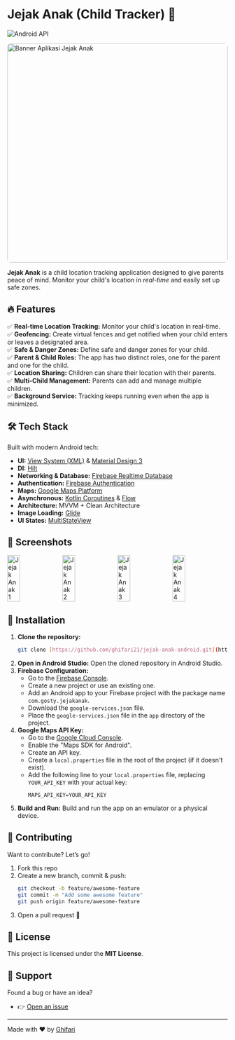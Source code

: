# Jejak Anak (Child Tracker) 🚀
![Android API](https://img.shields.io/badge/API-24%2B-brightgreen?style=flat-square)

<div style="width: 100%; max-width: 1024px; height: 500px; overflow: hidden; margin: auto; border-radius: 8px;">
<img style="width: 100%; height: 100%; object-fit: cover; object-position: center;" alt="Banner Aplikasi Jejak Anak" src="https://github.com/ghifari21/images/blob/be89cb379a66849ef3f5b32a1a4fc4d9d72cf649/Jejak%20Anak/Jejak%20Anak%20Mockup.png" />
</div>

**Jejak Anak** is a child location tracking application designed to give parents peace of mind. Monitor your child's location in *real-time* and easily set up safe zones.

## 🔥 Features

✅ **Real-time Location Tracking:** Monitor your child's location in real-time.<br/>
✅ **Geofencing:** Create virtual fences and get notified when your child enters or leaves a designated area.<br/>
✅ **Safe & Danger Zones:** Define safe and danger zones for your child.<br/>
✅ **Parent & Child Roles:** The app has two distinct roles, one for the parent and one for the child.<br/>
✅ **Location Sharing:** Children can share their location with their parents.<br/>
✅ **Multi-Child Management:** Parents can add and manage multiple children.<br/>
✅ **Background Service:** Tracking keeps running even when the app is minimized.

## 🛠 Tech Stack

Built with modern Android tech:

- **UI:** [View System (XML)](https://developer.android.com/guide/topics/ui/declaring-layout) & [Material Design 3](https://m3.material.io/)
- **DI:** [Hilt](https://developer.android.com/training/dependency-injection/hilt-android)
- **Networking & Database:** [Firebase Realtime Database](https://firebase.google.com/docs/database)
- **Authentication:** [Firebase Authentication](https://firebase.google.com/docs/auth)
- **Maps:** [Google Maps Platform](https://developers.google.com/maps)
- **Asynchronous:** [Kotlin Coroutines](https://kotlinlang.org/docs/coroutines-overview.html) & [Flow](https://kotlinlang.org/docs/flow.html)
- **Architecture:** MVVM + Clean Architecture
- **Image Loading:** [Glide](https://github.com/bumptech/glide)
- **UI States:** [MultiStateView](https://github.com/Kennyc1012/MultiStateView)

## 📸 Screenshots
<div style="display: flex; flex-wrap: wrap; gap: 1%;">
  <img src="https://github.com/ghifari21/images/blob/be89cb379a66849ef3f5b32a1a4fc4d9d72cf649/Jejak%20Anak/Login%20Page.png" alt="Jejak Anak 1" width="24%" />
  <img src="https://github.com/ghifari21/images/blob/ff6b79947f59e6ea1de3b7be02b30fa0c382eac3/Jejak%20Anak/Maps%20Page.png" alt="Jejak Anak 2" width="24%" />
  <img src="https://github.com/ghifari21/images/blob/ff6b79947f59e6ea1de3b7be02b30fa0c382eac3/Jejak%20Anak/Geofence%20List%20Page.png" alt="Jejak Anak 3" width="24%" />
  <img src="https://github.com/ghifari21/images/blob/ff6b79947f59e6ea1de3b7be02b30fa0c382eac3/Jejak%20Anak/Children%20List%20Page.png" alt="Jejak Anak 4" width="24%" />
</div>

## 🚀 Installation
1.  **Clone the repository:**
    ```bash
    git clone [https://github.com/ghifari21/jejak-anak-android.git](https://github.com/ghifari21/jejak-anak-android.git)
    ```
2.  **Open in Android Studio:** Open the cloned repository in Android Studio.
3.  **Firebase Configuration:**
    * Go to the [Firebase Console](https://console.firebase.google.com/).
    * Create a new project or use an existing one.
    * Add an Android app to your Firebase project with the package name `com.gosty.jejakanak`.
    * Download the `google-services.json` file.
    * Place the `google-services.json` file in the `app` directory of the project.
4.  **Google Maps API Key:**
    * Go to the [Google Cloud Console](https://console.cloud.google.com/google/maps-apis/overview).
    * Enable the "Maps SDK for Android".
    * Create an API key.
    * Create a `local.properties` file in the root of the project (if it doesn't exist).
    * Add the following line to your `local.properties` file, replacing `YOUR_API_KEY` with your actual key:
        ```
        MAPS_API_KEY=YOUR_API_KEY
        ```
5.  **Build and Run:** Build and run the app on an emulator or a physical device.

## 🤝 Contributing

Want to contribute? Let’s go!

1.  Fork this repo
2.  Create a new branch, commit & push:
    ```bash
    git checkout -b feature/awesome-feature
    git commit -m "Add some awesome feature"
    git push origin feature/awesome-feature
    ```
3.  Open a pull request 🚀

## 📜 License
This project is licensed under the **MIT License**.

## 💌 Support
Found a bug or have an idea?
- 👉 [Open an issue](https://github.com/ghifari21/jejak-anak-android/issues)

---
Made with ❤️ by [Ghifari](https://github.com/ghifari21)
